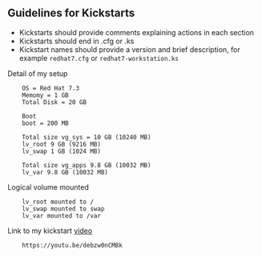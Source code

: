 ## Guidelines for Kickstarts

 * Kickstarts should provide comments explaining actions in each section
 * Kickstarts should end in .cfg or .ks
 * Kickstart names should provide a version and brief description, for example
   `redhat7.cfg` or `redhat7-workstation.ks`


Detail of my setup 

        OS = Red Hat 7.3
        Memomy = 1 GB
        Total Disk = 20 GB
        
        Boot
        boot = 200 MB
       
        Total size vg_sys = 10 GB (10240 MB)
        lv_root 9 GB (9216 MB)
        lv_swap 1 GB (1024 MB)

        Total size vg_apps 9.8 GB (10032 MB)
        lv_var 9.8 GB (10032 MB)


Logical volume mounted 

        lv_root mounted to /
        lv_swap mounted to swap
        lv_var mounted to /var


Link to my kickstart 
[video](https://youtu.be/debzw0nCMBk)

        https://youtu.be/debzw0nCMBk
